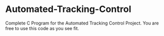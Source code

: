 # Automated-Tracking-Control
Complete C Program for the Automated Tracking Control Project.
You are free to use this code as you see fit.
